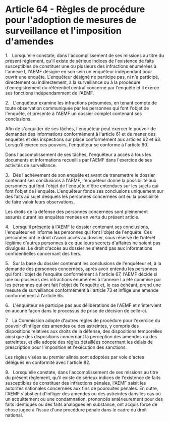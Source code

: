 # Article 64 - Règles de procédure pour l'adoption de mesures de surveillance et l'imposition d'amendes


1.   Lorsqu'elle constate, dans l'accomplissement de ses missions au titre du présent règlement, qu'il existe de sérieux indices de l'existence de faits susceptibles de constituer une ou plusieurs des infractions énumérées à l'annexe I, l'AEMF désigne en son sein un enquêteur indépendant pour ouvrir une enquête. L'enquêteur désigné ne participe pas, ni n'a participé, directement ou indirectement, à la surveillance ou à la procédure d'enregistrement du référentiel central concerné par l'enquête et il exerce ses fonctions indépendamment de l'AEMF.

2.   L'enquêteur examine les infractions présumées, en tenant compte de toute observation communiquée par les personnes qui font l'objet de l'enquête, et présente à l'AEMF un dossier complet contenant ses conclusions.

Afin de s'acquitter de ses tâches, l'enquêteur peut exercer le pouvoir de demander des informations conformément à l'article 61 et de mener des enquêtes et des inspections sur place conformément aux articles 62 et 63. Lorsqu'il exerce ces pouvoirs, l'enquêteur se conforme à l'article 60.

Dans l'accomplissement de ses tâches, l'enquêteur a accès à tous les documents et informations recueillis par l'AEMF dans l'exercice de ses activités de surveillance.

3.   Dès l'achèvement de son enquête et avant de transmettre le dossier contenant ses conclusions à l'AEMF, l'enquêteur donne la possibilité aux personnes qui font l'objet de l'enquête d'être entendues sur les sujets qui font l'objet de l'enquête. L'enquêteur fonde ses conclusions uniquement sur des faits au sujet desquels les personnes concernées ont eu la possibilité de faire valoir leurs observations.

Les droits de la défense des personnes concernées sont pleinement assurés durant les enquêtes menées en vertu du présent article.

4.   Lorsqu'il présente à l'AEMF le dossier contenant ses conclusions, l'enquêteur en informe les personnes qui font l'objet de l'enquête. Ces personnes ont le droit d'avoir accès au dossier, sous réserve de l'intérêt légitime d'autres personnes à ce que leurs secrets d'affaires ne soient pas divulgués. Le droit d'accès au dossier ne s'étend pas aux informations confidentielles concernant des tiers.

5.   Sur la base du dossier contenant les conclusions de l'enquêteur et, à la demande des personnes concernées, après avoir entendu les personnes qui font l'objet de l'enquête conformément à l'article 67, l'AEMF décide si une ou plusieurs des infractions énumérées à l'annexe I a été commise par les personnes qui ont fait l'objet de l'enquête et, le cas échéant, prend une mesure de surveillance conformément à l'article 73 et inflige une amende conformément à l'article 65.

6.   L'enquêteur ne participe pas aux délibérations de l'AEMF et n'intervient en aucune façon dans le processus de prise de décision de celle-ci.

7.   La Commission adopte d'autres règles de procédure pour l'exercice du pouvoir d'infliger des amendes ou des astreintes, y compris des dispositions relatives aux droits de la défense, des dispositions temporelles ainsi que des dispositions concernant la perception des amendes ou des astreintes, et elle adopte des règles détaillées concernant les délais de prescription pour l'imposition et l'exécution des sanctions.

Les règles visées au premier alinéa sont adoptées par voie d'actes délégués en conformité avec l'article 82.

8.   Lorsqu'elle constate, dans l'accomplissement de ses missions au titre du présent règlement, qu'il existe de sérieux indices de l'existence de faits susceptibles de constituer des infractions pénales, l'AEMF saisit les autorités nationales concernées aux fins de poursuites pénales. En outre, l'AEMF s'abstient d'infliger des amendes ou des astreintes dans les cas où un acquittement ou une condamnation, prononcés antérieurement pour des faits identiques ou des faits analogues en substance, ont acquis force de chose jugée à l'issue d'une procédure pénale dans le cadre du droit national.
